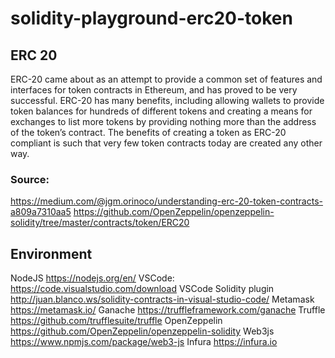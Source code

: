 # solidity-playground-erc20-token

## ERC 20
ERC-20 came about as an attempt to provide a common set of features and interfaces for token contracts in Ethereum, and has proved to be very successful. ERC-20 has many benefits, including allowing wallets to provide token balances for hundreds of different tokens and creating a means for exchanges to list more tokens by providing nothing more than the address of the token’s contract. The benefits of creating a token as ERC-20 compliant is such that very few token contracts today are created any other way.

### Source: 

https://medium.com/@jgm.orinoco/understanding-erc-20-token-contracts-a809a7310aa5
https://github.com/OpenZeppelin/openzeppelin-solidity/tree/master/contracts/token/ERC20

## Environment 
NodeJS <https://nodejs.org/en/>
VSCode: <https://code.visualstudio.com/download>
VSCode Solidity plugin <http://juan.blanco.ws/solidity-contracts-in-visual-studio-code/>
Metamask <https://metamask.io/>
Ganache <https://truffleframework.com/ganache>
Truffle <https://github.com/trufflesuite/truffle>
OpenZeppelin <https://github.com/OpenZeppelin/openzeppelin-solidity>
Web3js <https://www.npmjs.com/package/web3-js>
Infura <https://infura.io>